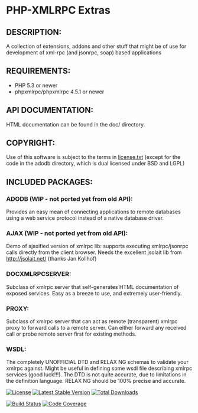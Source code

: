 PHP-XMLRPC Extras
=================

## DESCRIPTION:
  A collection of extensions, addons and other stuff that might be of use for development of xml-rpc (and jsonrpc, soap)
  based applications

## REQUIREMENTS:

  * PHP 5.3 or newer
  * phpxmlrpc/phpxmlrpc 4.5.1 or newer

## API DOCUMENTATION:
  HTML documentation can be found in the doc/ directory.

## COPYRIGHT:
  Use of this software is subject to the terms in [license.txt](license.txt) (except for the code in the adodb directory,
  which is dual licensed under BSD and LGPL)

## INCLUDED PACKAGES:

### ADODB (WIP - not ported yet from old API):
  Provides an easy mean of connecting applications to remote databases using a web service protocol instead of a native
  database driver.

### AJAX (WIP - not ported yet from old API):
  Demo of ajaxified version of xmlrpc lib: supports executing xmlrpc/jsonrpc calls directly from the client browser.
  Needs the excellent jsolait lib from http://jsolait.net/ (thanks Jan Kollhof)

### DOCXMLRPCSERVER:
  Subclass of xmlrpc server that self-generates HTML documentation of exposed services.
  Easy as a breeze to use, and extremely user-friendly.

### PROXY:
  Subclass of xmlrpc server that can act as remote (transparent) xmlrpc proxy to forward calls to a remote server.
  Can either forward any received call or probe remote server first for existing methods.

### WSDL:
  The completely UNOFFICIAL DTD and RELAX NG schemas to validate your xmlrpc against.
  Might be useful in defining some wsdl file describing xmlrpc services (good luck!!!).
  The DTD is not quite accurate, due to limitations in the definition language.
  RELAX NG should be 100% precise and accurate.

[![License](https://poser.pugx.org/phpxmlrpc/extras/license)](https://packagist.org/packages/phpxmlrpc/extras)
[![Latest Stable Version](https://poser.pugx.org/phpxmlrpc/extras/v/stable)](https://packagist.org/packages/phpxmlrpc/extras)
[![Total Downloads](https://poser.pugx.org/phpxmlrpc/extras/downloads)](https://packagist.org/packages/phpxmlrpc/extras)

[![Build Status](https://github.com/gggeek/phpxmlrpc-extras/actions/workflows/ci.yaml/badge.svg)](https://github.com/gggeek/phpxmlrpc-extras/actions/workflows/ci.yaml)
[![Code Coverage](https://codecov.io/gh/gggeek/phpxmlrpc-extras/branch/master/graph/badge.svg)](https://app.codecov.io/gh/gggeek/phpxmlrpc-extras)
